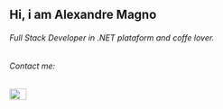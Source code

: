 ##  Hi, i am Alexandre Magno

######  Full Stack Developer in .NET plataform and coffe lover.

<h6 align="left">Contact me:</h6>
<p align="left">
<a href="https://www.linkedin.com/in/alexandre-taumaturgo/" target="blank"><img align="center" src="https://cdn.jsdelivr.net/npm/simple-icons@3.0.1/icons/linkedin.svg" alt="" height="20" width="30" /></a>
</p>


<!--
**HoysterB/HoysterB** is a ✨ _special_ ✨ repository because its `README.md` (this file) appears on your GitHub profile.

Here are some ideas to get you started:

- 🔭 I’m currently working on ...
- 🌱 I’m currently learning ...
- 👯 I’m looking to collaborate on ...
- 🤔 I’m looking for help with ...
- 💬 Ask me about ...
- 📫 How to reach me: ...
- 😄 Pronouns: ...
- ⚡ Fun fact: ...
-->
